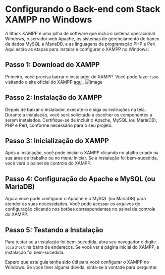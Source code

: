# Configurando o Back-end com Stack XAMPP no Windows

A Stack XAMPP é uma pilha de software que inclui o sistema operacional Windows, o servidor web Apache, os sistemas de gerenciamento de banco de dados MySQL e MariaDB, e as linguagens de programação PHP e Perl. Aqui estão as etapas para instalar e configurar o XAMPP no Windows:

## Passo 1: Download do XAMPP

Primeiro, você precisa baixar o instalador do XAMPP. Você pode fazer isso visitando o site oficial do XAMPP [aqui](https://www.apachefriends.org/index.html).
![image](https://github.com/LaiFrance/Stack-Wamp---configurando-o-back-end/assets/91226847/a931e0e3-b39a-42f7-a67e-2653766bd714)


## Passo 2: Instalação do XAMPP

Depois de baixar o instalador, execute-o e siga as instruções na tela. Durante a instalação, você será solicitado a escolher os componentes a serem instalados. Certifique-se de incluir o Apache, MySQL (ou MariaDB), PHP e Perl, conforme necessário para o seu projeto.

## Passo 3: Inicialização do XAMPP

Após a instalação, você pode iniciar o XAMPP clicando no atalho criado na sua área de trabalho ou no menu Iniciar. Se a instalação foi bem-sucedida, você verá o painel de controle do XAMPP.

## Passo 4: Configuração do Apache e MySQL (ou MariaDB)

Agora você pode configurar o Apache e o MySQL (ou MariaDB) para atender às suas necessidades. Você pode acessar os arquivos de configuração clicando nos botões correspondentes no painel de controle do XAMPP.

## Passo 5: Testando a Instalação

Para testar se a instalação foi bem-sucedida, abra seu navegador e digite `localhost` na barra de endereços. Se você ver a página inicial do XAMPP, a instalação foi bem-sucedida.

Espero que este guia tenha sido útil para você configurar o XAMPP no Windows. Se você tiver alguma dúvida, sinta-se à vontade para perguntar.
